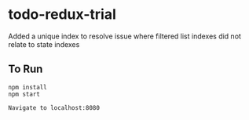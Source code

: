 # todo-redux-trial

Added a unique index to resolve issue where filtered list indexes did not relate to state indexes

## To Run
    npm install
    npm start

    Navigate to localhost:8080
